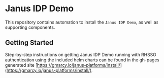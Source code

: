 # Janus IDP Demo

This repository contains automation to install the `Janus IDP Demo`, as well as supporting components.

## Getting Started

Step-by-step instructions on getting Janus IDP Demo running with RHSSO authentication using the included helm charts can be found in the gh-pages generated site [https://gmarcy.io/janus-platforms/install/](https://gmarcy.io/janus-platforms/install/).

